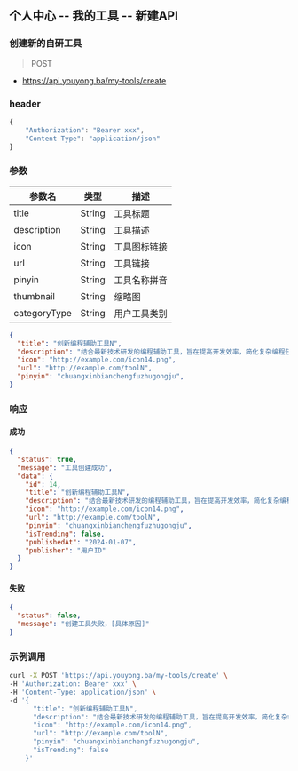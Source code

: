 ## 个人中心 -- 我的工具 -- 新建API
### 创建新的自研工具

> POST

- https://api.youyong.ba/my-tools/create

### header

```javascript
{
    "Authorization": "Bearer xxx",
    "Content-Type": "application/json"
}
```

### 参数

| 参数名       | 类型   | 描述               |
| ------------ | ------ | ------------------ |
| title        | String | 工具标题           |
| description  | String | 工具描述           |
| icon         | String | 工具图标链接       |
| url          | String | 工具链接           |
| pinyin       | String | 工具名称拼音       |
|     thumbnail   | String | 缩略图       |
|      categoryType  | String |     用户工具类别   |




```json
{
  "title": "创新编程辅助工具N",
  "description": "结合最新技术研发的编程辅助工具，旨在提高开发效率，简化复杂编程任务，支持多种编程语言，适合初学者和资深开发者。",
  "icon": "http://example.com/icon14.png",
  "url": "http://example.com/toolN",
  "pinyin": "chuangxinbianchengfuzhugongju",
}
```

### 响应

#### 成功

```json
{
  "status": true,
  "message": "工具创建成功",
  "data": {
    "id": 14,
    "title": "创新编程辅助工具N",
    "description": "结合最新技术研发的编程辅助工具，旨在提高开发效率，简化复杂编程任务，支持多种编程语言，适合初学者和资深开发者。",
    "icon": "http://example.com/icon14.png",
    "url": "http://example.com/toolN",
    "pinyin": "chuangxinbianchengfuzhugongju",
    "isTrending": false,
    "publishedAt": "2024-01-07",
    "publisher": "用户ID"
  }
}
```

#### 失败

```json
{
  "status": false,
  "message": "创建工具失败，[具体原因]"
}
```

### 示例调用

```bash
curl -X POST 'https://api.youyong.ba/my-tools/create' \
-H 'Authorization: Bearer xxx' \
-H 'Content-Type: application/json' \
-d '{
      "title": "创新编程辅助工具N",
      "description": "结合最新技术研发的编程辅助工具，旨在提高开发效率，简化复杂编程任务，支持多种编程语言，适合初学者和资深开发者。",
      "icon": "http://example.com/icon14.png",
      "url": "http://example.com/toolN",
      "pinyin": "chuangxinbianchengfuzhugongju",
      "isTrending": false
    }'
```